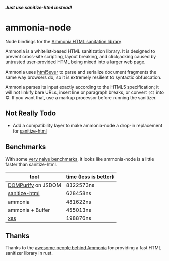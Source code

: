 **_Just use sanitize-html instead!_**

# ammonia-node

Node bindings for the [Ammonia HTML sanitation library]

Ammonia is a whitelist-based HTML sanitization library. It is designed to
prevent cross-site scripting, layout breaking, and clickjacking caused
by untrusted user-provided HTML being mixed into a larger web page.

Ammonia uses [html5ever] to parse and serialize document fragments the same way browsers do,
so it is extremely resilient to syntactic obfuscation.

Ammonia parses its input exactly according to the HTML5 specification;
it will not linkify bare URLs, insert line or paragraph breaks, or convert `(C)` into &copy;.
If you want that, use a markup processor before running the sanitizer.

[html5ever]: https://github.com/servo/html5ever "The HTML parser in Servo"
[Ammonia HTML sanitation library]: https://github.com/rust-ammonia/ammonia "Repair and secure untrusted HTML"

Not Really Todo
-----
- Add a compatibility layer to make ammonia-node a drop-in replacement for [sanitize-html]

Benchmarks
-----

With some [very naive benchmarks](tests/benchmark.js), it looks like ammonia-node is a little faster than sanitize-html.

| tool | time (less is better) |
|----------|---------|
| [DOMPurify] on JSDOM | 8322573ns |
| [sanitize-html] | 628458ns |
| ammonia | 481622ns |
| ammonia + Buffer | 455013ns |
| [xss] | 198876ns |

[sanitize-html]: https://github.com/punkave/sanitize-html "provides a simple HTML sanitizer with a clear API"
[xss]: https://github.com/leizongmin/js-xss "Sanitize untrusted HTML (to prevent XSS) with a configuration specified by a Whitelist"
[DOMPurify]: https://github.com/cure53/DOMPurify "DOMPurify - a DOM-only, super-fast, uber-tolerant XSS sanitizer"

Thanks
------

Thanks to the [awesome people behind Ammonia] for providing a fast HTML sanitizer library in rust.

[awesome people behind Ammonia]: https://github.com/rust-ammonia/ammonia/graphs/contributors "Ammonia Contributors"
